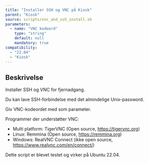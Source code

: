 ```yaml
---
title: "Installer SSH og VNC på Kiosk"
parent: "Kiosk"
source: scripts/vnc_and_ssh_install.sh
parameters:
  - name: "VNC kodeord"
    type: "string"
    default: null
    mandatory: true
compatibility: 
  - "22.04"
  - "Kiosk"
---
```


## Beskrivelse
Installer SSH og VNC for fjernadgang. 

Du kan lave SSH-forbindelse med det almindelige Unix-password.

Giv VNC-kodeordet med som parameter.

Programmer der understøtter VNC:
- Multi platform: TigerVNC (Open source, https://tigervnc.org)
- Linux: Remmina (Open source, https://remmina.org)
- Windows: RealVNC Connect (ikke open source, https://www.realvnc.com/en/connect/)

Dette script er blevet testet og virker på Ubuntu 22.04.